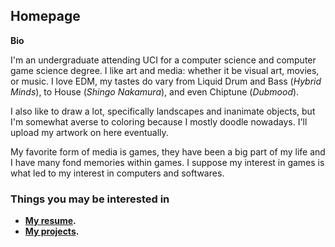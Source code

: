 ## Homepage

**Bio**

I'm an undergraduate attending UCI for a computer science and computer game science degree. I like art and media: whether it be visual art, movies, or music. I love EDM, my tastes do vary from Liquid Drum and Bass (_Hybrid Minds_), to House (_Shingo Nakamura_), and even Chiptune (_Dubmood_). 

I also like to draw a lot, specifically landscapes and inanimate objects, but I'm somewhat averse to coloring because I mostly doodle nowadays. I'll upload my artwork on here eventually.  

My favorite form of media is games, they have been a big part of my life and I have many fond memories within games. I suppose my interest in games is what led to my interest in computers and softwares.

### Things you may be interested in

- **[My resume](assets/documents/UCI_resume.pdf).**
- **[My projects](https://captnw.github.io/project_display/).**
